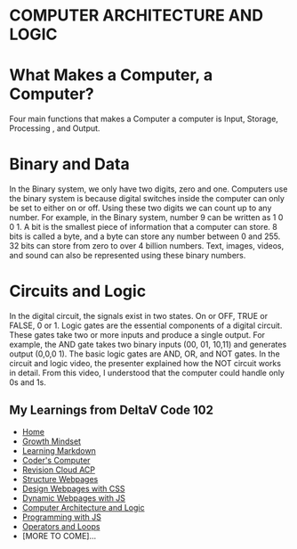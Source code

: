 # COMPUTER ARCHITECTURE AND LOGIC


# What Makes a Computer, a Computer?

Four main functions that makes a Computer a computer is Input, Storage, Processing , and Output.


# Binary and Data

In the Binary system, we only have two digits, zero and one. Computers use the binary system is because digital switches inside the computer can only be set to either on or off. Using these two digits we can count up to any number. For example, in the Binary system, number 9 can be written as 1 0 0 1. A bit is the smallest piece of information that a computer can store. 8  bits is called a byte, and a byte can store any number between 0 and 255. 32 bits can store from zero to over 4 billion numbers. Text, images, videos, and sound can also be represented using these binary numbers.

# Circuits and Logic

In the digital circuit, the signals exist in two states. On or OFF, TRUE or FALSE,  0 or 1.  Logic gates are the essential components of a digital circuit. These gates take two or more inputs and produce a single output. For example, the AND gate takes two binary inputs (00, 01, 10,11) and generates output (0,0,0 1). The basic logic gates are AND, OR, and NOT gates. In the circuit and logic video, the presenter explained how the NOT circuit works in detail. From this video, I understood that the computer could handle only 0s and 1s.






## My Learnings from DeltaV Code 102
- [Home](README.md)
- [Growth Mindset](GROWTH_MINDSET.md)
- [Learning Markdown](LEARNING_MARKDOWN.md)
- [Coder's Computer](CODERS_COMPUTER.md)
- [Revision Cloud ACP](REVISION_CLOUD.md)
- [Structure Webpages](STRUCTURE_WEBPAGES.md)
- [Design Webpages with CSS](DESIGN_WEBPAGES_CSS.md)
- [Dynamic Webpages with JS](DYNAMIC_WEBPAGES_JS.md)
- [Computer Architecture and Logic](COMPUTER_ARCHI_LOGIC.md)
- [Programming with JS](PROGRAMMING_WITH_JAVASCRIPT.md)
- [Operators and Loops](OPERATORS_LOOPS.md)
- [MORE TO COME]...


